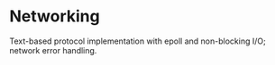 # Networking

Text-based protocol implementation with epoll and non-blocking I/O; network error handling.
